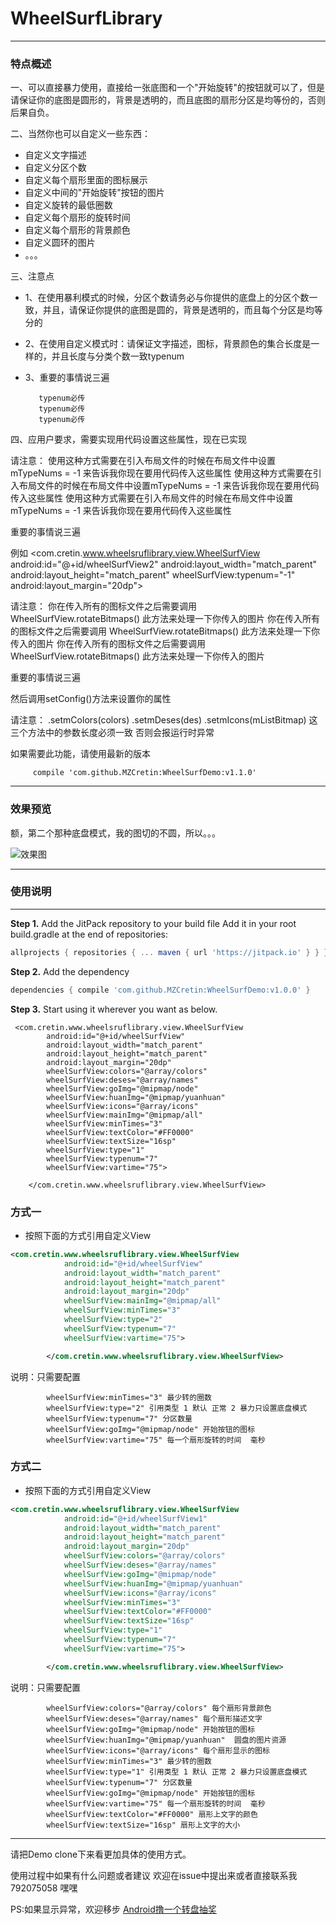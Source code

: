# WheelSurfLibrary

-------------------

### 特点概述

一、可以直接暴力使用，直接给一张底图和一个"开始旋转"的按钮就可以了，但是请保证你的底图是圆形的，背景是透明的，而且底图的扇形分区是均等份的，否则后果自负。

二、当然你也可以自定义一些东西：

   + 自定义文字描述
   + 自定义分区个数
   + 自定义每个扇形里面的图标展示
   + 自定义中间的"开始旋转"按钮的图片
   + 自定义旋转的最低圈数
   + 自定义每个扇形的旋转时间
   + 自定义每个扇形的背景颜色
   + 自定义圆环的图片
   + 。。。

三、注意点
   + 1、在使用暴利模式的时候，分区个数请务必与你提供的底盘上的分区个数一致，并且，请保证你提供的底图是圆的，背景是透明的，而且每个分区是均等分的
   + 2、在使用自定义模式时：请保证文字描述，图标，背景颜色的集合长度是一样的，并且长度与分类个数一致typenum
   + 3、重要的事情说三遍

            typenum必传
            typenum必传
            typenum必传
            
四、应用户要求，需要实现用代码设置这些属性，现在已实现

   请注意：
        使用这种方式需要在引入布局文件的时候在布局文件中设置mTypeNums = -1 来告诉我你现在要用代码传入这些属性
        使用这种方式需要在引入布局文件的时候在布局文件中设置mTypeNums = -1 来告诉我你现在要用代码传入这些属性
        使用这种方式需要在引入布局文件的时候在布局文件中设置mTypeNums = -1 来告诉我你现在要用代码传入这些属性
    
   重要的事情说三遍
    
   例如
       <com.cretin.www.wheelsruflibrary.view.WheelSurfView
             android:id="@+id/wheelSurfView2"
             android:layout_width="match_parent"
             android:layout_height="match_parent"
             wheelSurfView:typenum="-1"
             android:layout_margin="20dp">
                  
   请注意：
        你在传入所有的图标文件之后需要调用 WheelSurfView.rotateBitmaps() 此方法来处理一下你传入的图片
        你在传入所有的图标文件之后需要调用 WheelSurfView.rotateBitmaps() 此方法来处理一下你传入的图片
        你在传入所有的图标文件之后需要调用 WheelSurfView.rotateBitmaps() 此方法来处理一下你传入的图片
   
   重要的事情说三遍
   
   然后调用setConfig()方法来设置你的属性
   
   请注意：
        .setmColors(colors)
        .setmDeses(des)
        .setmIcons(mListBitmap)
        这三个方法中的参数长度必须一致 否则会报运行时异常
   
   如果需要此功能，请使用最新的版本
   ```
        compile 'com.github.MZCretin:WheelSurfDemo:v1.1.0'
   ```
   
-------------------

### 效果预览

额，第二个那种底盘模式，我的图切的不圆，所以。。。

![效果图](https://github.com/MZCretin/WheelSurfDemo/blob/master/pic/ezgif.com-video-to-gif-3.gif)

-------------------

### 使用说明


-------------------

**Step 1.** Add the JitPack repository to your build file Add it in your root build.gradle at the end of repositories:
```gradle
allprojects { repositories { ... maven { url 'https://jitpack.io' } } }
```

**Step 2.** Add the dependency
```gradle
dependencies { compile 'com.github.MZCretin:WheelSurfDemo:v1.0.0' }
```

**Step 3.** Start using it wherever you want as below.

```
 <com.cretin.www.wheelsruflibrary.view.WheelSurfView
        android:id="@+id/wheelSurfView"
        android:layout_width="match_parent"
        android:layout_height="match_parent"
        android:layout_margin="20dp"
        wheelSurfView:colors="@array/colors"
        wheelSurfView:deses="@array/names"
        wheelSurfView:goImg="@mipmap/node"
        wheelSurfView:huanImg="@mipmap/yuanhuan"
        wheelSurfView:icons="@array/icons"
        wheelSurfView:mainImg="@mipmap/all"
        wheelSurfView:minTimes="3"
        wheelSurfView:textColor="#FF0000"
        wheelSurfView:textSize="16sp"
        wheelSurfView:type="1"
        wheelSurfView:typenum="7"
        wheelSurfView:vartime="75">

    </com.cretin.www.wheelsruflibrary.view.WheelSurfView>
```

### 方式一

+ 按照下面的方式引用自定义View

```xml
<com.cretin.www.wheelsruflibrary.view.WheelSurfView
            android:id="@+id/wheelSurfView"
            android:layout_width="match_parent"
            android:layout_height="match_parent"
            android:layout_margin="20dp"
            wheelSurfView:mainImg="@mipmap/all"
            wheelSurfView:minTimes="3"
            wheelSurfView:type="2"
            wheelSurfView:typenum="7"
            wheelSurfView:vartime="75">

        </com.cretin.www.wheelsruflibrary.view.WheelSurfView>
```

说明：只需要配置

            wheelSurfView:minTimes="3" 最少转的圈数
            wheelSurfView:type="2" 引用类型 1 默认 正常 2 暴力只设置底盘模式
            wheelSurfView:typenum="7" 分区数量
            wheelSurfView:goImg="@mipmap/node" 开始按钮的图标
            wheelSurfView:vartime="75" 每一个扇形旋转的时间  毫秒


### 方式二

+ 按照下面的方式引用自定义View

```xml
<com.cretin.www.wheelsruflibrary.view.WheelSurfView
            android:id="@+id/wheelSurfView1"
            android:layout_width="match_parent"
            android:layout_height="match_parent"
            android:layout_margin="20dp"
            wheelSurfView:colors="@array/colors"
            wheelSurfView:deses="@array/names"
            wheelSurfView:goImg="@mipmap/node"
            wheelSurfView:huanImg="@mipmap/yuanhuan"
            wheelSurfView:icons="@array/icons"
            wheelSurfView:minTimes="3"
            wheelSurfView:textColor="#FF0000"
            wheelSurfView:textSize="16sp"
            wheelSurfView:type="1"
            wheelSurfView:typenum="7"
            wheelSurfView:vartime="75">

        </com.cretin.www.wheelsruflibrary.view.WheelSurfView>
```

说明：只需要配置

            wheelSurfView:colors="@array/colors" 每个扇形背景颜色
            wheelSurfView:deses="@array/names" 每个扇形描述文字
            wheelSurfView:goImg="@mipmap/node" 开始按钮的图标
            wheelSurfView:huanImg="@mipmap/yuanhuan"  圆盘的图片资源
            wheelSurfView:icons="@array/icons" 每个扇形显示的图标
            wheelSurfView:minTimes="3" 最少转的圈数
            wheelSurfView:type="1" 引用类型 1 默认 正常 2 暴力只设置底盘模式
            wheelSurfView:typenum="7" 分区数量
            wheelSurfView:goImg="@mipmap/node" 开始按钮的图标
            wheelSurfView:vartime="75" 每一个扇形旋转的时间  毫秒
            wheelSurfView:textColor="#FF0000" 扇形上文字的颜色
            wheelSurfView:textSize="16sp" 扇形上文字的大小

----------------------------

请把Demo clone下来看更加具体的使用方式。

使用过程中如果有什么问题或者建议 欢迎在issue中提出来或者直接联系我 792075058 嘿嘿

PS:如果显示异常，欢迎移步 [Android撸一个转盘抽奖](http://blog.csdn.net/u010998327/article/details/78920351)
